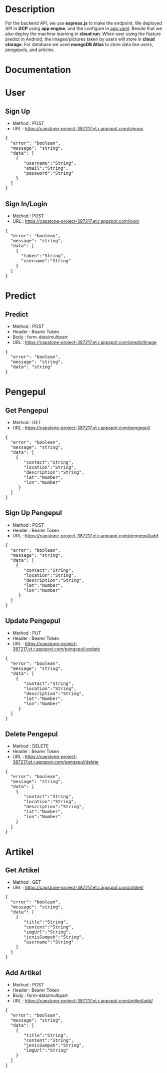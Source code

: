 # Description

For the backend API, we use **express.js** to make the endpoint. We deployed API in **GCP** using **app engine**, and the configure in [app.yaml](app.yaml). Beside that we also deploy the machine learning in **cloud run**. When user using the feature predict in Android, the images/pictures taken by users will store in **cloud storage**. For database we used **mongoDB Atlas** to store data like users, pengepuls, and articles.
 
# Documentation

# User
## Sign Up
* Method : POST
* URL : https://capstone-project-387217.et.r.appspot.com/signup
<pre>
{
  "error": "boolean",
  "message": "string",
  "data": [
    {
       "username":"String",
       "email":"String",
       "password":"String"
    }
  ]
}
</pre>

## Sign In/Login
* Method : POST
* URL : https://capstone-project-387217.et.r.appspot.com/login
<pre>
{
  "error": "boolean",
  "message": "string",
  "data": [
    {
      "token":"String",
      "username":"String"
    }
  ]
}
</pre>

# Predict
## Predict
* Method : POST
* Header : Bearer Token
* Body : form-data/multipart
* URL : https://capstone-project-387217.et.r.appspot.com/predictImage
<pre>
{
  "error": "boolean",
  "message": "string",
  "data": "string"
}
</pre>

# Pengepul
## Get Pengepul
* Method : GET
* URL : https://capstone-project-387217.et.r.appspot.com/pengepul/
<pre>
{
  "error": "boolean",
  "message": "string",
  "data": [
    {
       "contact":"String",
       "location":"String",
       "description":"String",
       "lat":"Number",
       "lon":"Number"
     }
  ]
}
</pre>

## Sign Up Pengepul
* Method : POST
* Header : Bearer Token
* URL : https://capstone-project-387217.et.r.appspot.com/pengepul/add
<pre>
{
  "error": "boolean",
  "message": "string",
  "data": [
    {
       "contact":"String",
       "location":"String",
       "description":"String",
       "lat":"Number",
       "lon":"Number"
     }
  ]
}
</pre>

## Update Pengepul
* Method : PUT
* Header : Bearer Token
* URL : https://capstone-project-387217.et.r.appspot.com/pengepul/update
<pre>
{
  "error": "boolean",
  "message": "string",
  "data": [
    {
       "contact":"String",
       "location":"String",
       "description":"String",
       "lat":"Number",
       "lon":"Number"
     }
  ]
}
</pre>

## Delete Pengepul
* Method : DELETE
* Header : Bearer Token
* URL : https://capstone-project-387217.et.r.appspot.com/pengepul/delete
<pre>
{
  "error": "boolean",
  "message": "string",
  "data": [
    {
       "contact":"String",
       "location":"String",
       "description":"String",
       "lat":"Number",
       "lon":"Number"
    }
  ]
}
</pre>

# Artikel
## Get Artikel
* Method : GET
* URL : https://capstone-project-387217.et.r.appspot.com/artikel/
<pre>
{
  "error": "boolean",
  "message": "string",
  "data": [
    {
       "title":"String",
       "content":"String",
       "imgUrl":"String",
       "jenisSampah":"String",
       "username":"String"
    }
  ]
}
</pre>

## Add Artikel
* Method : POST
* Header : Bearer Token
* Body : form-data/multipart
* URL : https://capstone-project-387217.et.r.appspot.com/artikel/add/
<pre>
{
  "error": "boolean",
  "message": "string",
  "data": [
    {
       "title":"String",
       "content":"String",
       "jenisSampah":"String",
       "imgUrl":"String"
    }
  ]
}
</pre>
